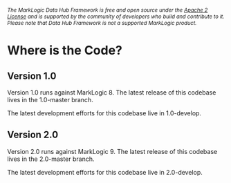 <p style="font-style: italic; font-size:12px;">The MarkLogic Data Hub Framework is free and open source under the <a href="https://github.com/marklogic/marklogic-data-hub/blob/master/LICENSE">Apache 2 License</a> and is supported by the community of developers who build and contribute to it. Please note that Data Hub Framework is not a supported MarkLogic product.</p>

# Where is the Code?

## Version 1.0
Version 1.0 runs against MarkLogic 8. The latest release of this codebase lives in the 1.0-master branch.

The latest development efforts for this codebase live in 1.0-develop.

## Version 2.0
Version 2.0 runs against MarkLogic 9. The latest release of this codebase lives in the 2.0-master branch.

The latest development efforts for this codebase live in 2.0-develop.
